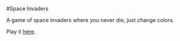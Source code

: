 #Space Invaders

A game of space invaders where you never die, just change colors.

Play it [here](https://mariaxia.tumblr.com/invaders).
